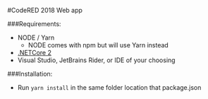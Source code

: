 #CodeRED 2018 Web app

###Requirements:
- NODE / Yarn
  - NODE comes with npm but will use Yarn instead
- [.NETCore 2](https://www.microsoft.com/net/learn/get-started/macos)
- Visual Studio, JetBrains Rider, or IDE of your choosing

###Installation:
- Run `yarn install` in the same folder location that package.json